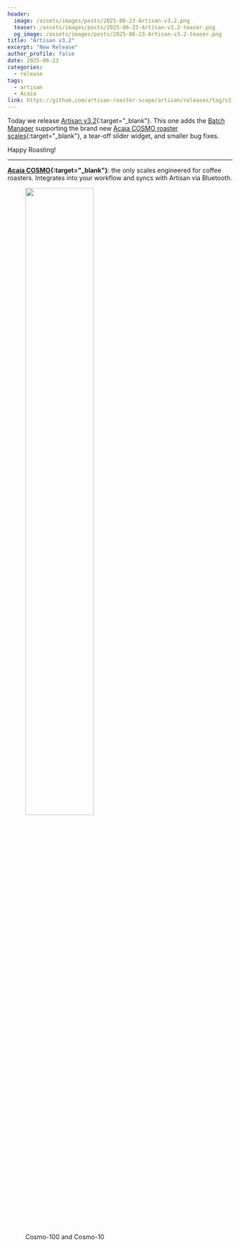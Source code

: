 ```yaml
---
header:
  image: /assets/images/posts/2025-06-23-Artisan-v3.2.png
  teaser: /assets/images/posts/2025-06-23-Artisan-v3.2-teaser.png
  og_image: /assets/images/posts/2025-06-23-Artisan-v3.2-teaser.png
title: "Artisan v3.2"
excerpt: "New Release"
author_profile: false
date: 2025-06-23
categories:
  - release
tags:
  - artisan
  - Acaia
link: https://github.com/artisan-roaster-scope/artisan/releases/tag/v3.2.0
---
```


Today we release [Artisan v3.2](https://github.com/artisan-roaster-scope/artisan/releases/tag/v3.2.0){:target="_blank"}. This one adds the [Batch Manager](https://doc.artisan.plus/docs/batch-manager/) supporting the brand new [Acaia COSMO roaster scales](https://eu.acaia.co/blogs/news/cosmo-and-umbra-lunar-duo){:target="_blank"}, a tear-off slider widget, and smaller bug fixes.

Happy Roasting!

----

__[Acaia COSMO](https://eu.acaia.co/blogs/news/cosmo-and-umbra-lunar-duo){:target="_blank"}__:
the only scales engineered for coffee roasters. Integrates into your workflow and syncs with Artisan via Bluetooth.

<figure class="half">
<a href="https://eu.acaia.co/blogs/news/cosmo-and-umbra-lunar-duo" target="_blank">
<img width="60%" src="{{ site.baseurl }}/assets/images/posts/cosmo.png"></a>
    <figcaption>Cosmo-100 and Cosmo-10</figcaption>
</figure>


